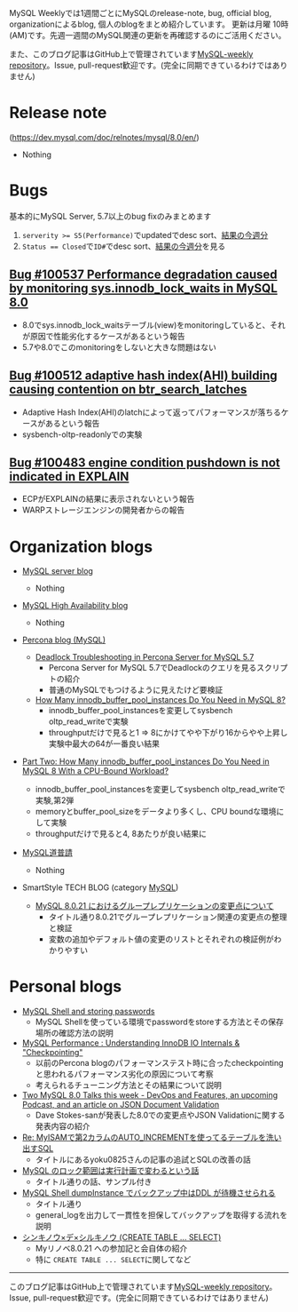 MySQL Weeklyでは1週間ごとにMySQLのrelease-note, bug, official blog, organizationによるblog, 個人のblogをまとめ紹介しています。
更新は月曜 10時(AM)です。先週一週間のMySQL関連の更新を再確認するのにご活用ください。

また、このブログ記事はGitHub上で管理されています[MySQL-weekly repository](https://github.com/tom--bo/MySQL-weekly)。Issue, pull-request歓迎です。(完全に同期できているわけではありません)


# Release note

(https://dev.mysql.com/doc/relnotes/mysql/8.0/en/)

- Nothing

# Bugs

基本的にMySQL Server, 5.7以上のbug fixのみまとめます

1. `serverity >= S5(Performance)`でupdatedでdesc sort、[結果の今週分](https://bugs.mysql.com/search.php?cmd=display&status=All&severity=-5&os=5&bug_age=0&order_by=mtime&direction=ASC&limit=30&mine=0&reorder_by=mtime)
1. `Status == Closed`で`ID#`でdesc sort、[結果の今週分](https://bugs.mysql.com/search.php?search_for=&status=Closed&severity=&limit=10&order_by=id&cmd=display&direction=DESC&os=0&phpver=&bug_age=0)を見る

## [Bug #100537	Performance degradation caused by monitoring sys.innodb_lock_waits in MySQL 8.0](https://bugs.mysql.com/bug.php?id=100537)
- 8.0でsys.innodb_lock_waitsテーブル(view)をmonitoringしていると、それが原因で性能劣化するケースがあるという報告
- 5.7や8.0でこのmonitoringをしないと大きな問題はない



## [Bug #100512	adaptive hash index(AHI) building causing contention on btr_search_latches](https://bugs.mysql.com/bug.php?id=100512)
- Adaptive Hash Index(AHI)のlatchによって返ってパフォーマンスが落ちるケースがあるという報告
- sysbench-oltp-readonlyでの実験


## [Bug #100483	engine condition pushdown is not indicated in EXPLAIN](https://bugs.mysql.com/bug.php?id=100483)

- ECPがEXPLAINの結果に表示されないという報告
- WARPストレージエンジンの開発者からの報告


# Organization blogs

- [MySQL server blog](https://mysqlserverteam.com/)
  - Nothing

- [MySQL High Availability blog](https://mysqlhighavailability.com/)
  - Nothing

- [Percona blog (MySQL)](https://www.percona.com/blog/)
  - [Deadlock Troubleshooting in Percona Server for MySQL 5.7](https://www.percona.com/blog/2020/08/12/deadlock-troubleshooting-in-percona-server-for-mysql-5-7/)
    - Percona Server for MySQL 5.7でDeadlockのクエリを見るスクリプトの紹介
    - 普通のMySQLでもつけるように見えたけど要検証
  - [How Many innodb_buffer_pool_instances Do You Need in MySQL 8?](https://www.percona.com/blog/2020/08/13/how-many-innodb_buffer_pool_instances-do-you-need-in-mysql-8/)
    - innodb_buffer_pool_instancesを変更してsysbench oltp_read_writeで実験
    - throughputだけで見ると1 => 8にかけてやや下がり16からやや上昇し実験中最大の64が一番良い結果
- [Part Two: How Many innodb_buffer_pool_instances Do You Need in MySQL 8 With a CPU-Bound Workload?](https://www.percona.com/blog/2020/08/14/part-two-how-many-innodb_buffer_pool_instances-do-you-need-in-mysql-8-with-a-cpu-bound-workload/)
    - innodb_buffer_pool_instancesを変更してsysbench oltp_read_writeで実験,第2弾
    - memoryとbuffer_pool_sizeをデータより多くし、CPU boundな環境にして実験
    - throughputだけで見ると4, 8あたりが良い結果に


- [MySQL道普請](https://gihyo.jp/dev/serial/01/mysql-road-construction-news)
  - Nothing

- SmartStyle TECH BLOG (category [MySQL](https://www.s-style.co.jp/blog/category/tech/mysql/))
  - [MySQL 8.0.21 におけるグループレプリケーションの変更点について](https://www.s-style.co.jp/blog/2020/08/6382/)
    - タイトル通り8.0.21でグループレプリケーション関連の変更点の整理と検証
    - 変数の追加やデフォルト値の変更のリストとそれぞれの検証例がわかりやすい



# Personal blogs

- [MySQL Shell and storing passwords](https://lefred.be/content/mysql-shell-and-storing-passwords/)
  - MySQL Shellを使っている環境でpasswordをstoreする方法とその保存場所の確認方法の説明
- [MySQL Performance : Understanding InnoDB IO Internals & "Checkpointing"](http://dimitrik.free.fr/blog/posts/mysql-80-innodb-checkpointing.html)
  - 以前のPercona blogのパフォーマンステスト時に合ったcheckpointingと思われるパフォーマンス劣化の原因について考察
  - 考えられるチューニング方法とその結果について説明
- [Two MySQL 8.0 Talks this week - DevOps and Features, an upcoming Podcast, and an article on JSON Document Validation](https://elephantdolphin.blogspot.com/2020/08/two-mysql-80-talks-this-week-devops-and.html)
  - Dave Stokes-sanが発表した8.0での変更点やJSON Validationに関する発表内容の紹介
- [Re: MyISAMで第2カラムのAUTO_INCREMENTを使ってるテーブルを洗い出すSQL](https://sakaik.hateblo.jp/entry/20200811/myisam2autoincrementsql)
  - タイトルにあるyoku0825さんの記事の追試とSQLの改善の話
- [MySQL のロック範囲は実行計画で変わるという話](https://mita2db.hateblo.jp/entry/2020/08/14/191000)
  - タイトル通りの話、サンプル付き
- [MySQL Shell dumpInstance でバックアップ中はDDL が待機させられる](https://mita2db.hateblo.jp/entry/2020/08/15/165913)
  - タイトル通り
  - general_logを出力して一貫性を担保してバックアップを取得する流れを説明
- [シンキノウ×デ×シルキノウ (CREATE TABLE ... SELECT)](http://next4us-ti.hatenablog.com/entry/2020/08/14/200806)
  - Myリノベ8.0.21 への参加記と会自体の紹介
  - 特に `CREATE TABLE ... SELECT`に関してなど


-----

このブログ記事はGitHub上で管理されています[MySQL-weekly repository](https://github.com/tom--bo/MySQL-weekly)。Issue, pull-request歓迎です。(完全に同期できているわけではありません)
